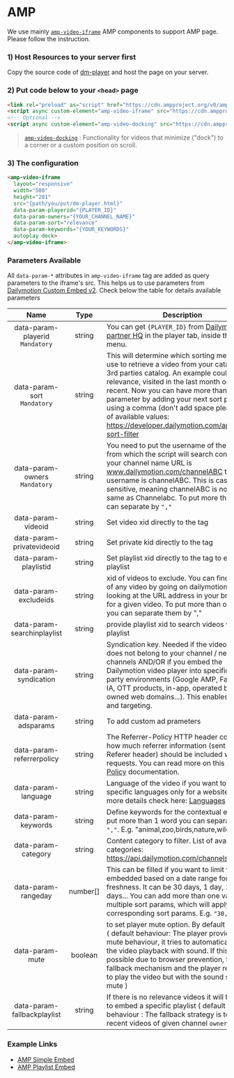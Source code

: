 # AMP

We use mainly [`amp-video-iframe`](https://amp.dev/documentation/components/amp-video-iframe/) AMP components to support AMP page. Please follow the instruction.

### 1) Host Resources to your server first

Copy the source code of [dm-player](https://srvr.dmvs-apac.com/v2/dm-player.html) and host the page on your server.

### 2) Put code below to your `<head>` page

```html
<link rel="preload" as="script" href="https://cdn.ampproject.org/v0/amp-video-iframe-0.1.js">
<script async custom-element="amp-video-iframe" src="https://cdn.ampproject.org/v0/amp-video-iframe-0.1.js"></script>
<!-- Optional -->
<script async custom-element="amp-video-docking" src="https://cdn.ampproject.org/v0/amp-video-docking-0.1.js"></script>
```
> [`amp-video-docking`](https://amp.dev/documentation/components/amp-video-docking/) : Functionality for videos that minimize ("dock") to a corner or a custom position on scroll.

### 3) The configuration
```html
<amp-video-iframe 
  layout="responsive" 
  width="500"
  height="281"
  src="{path/you/put/dm-player.html}"
  data-param-playerid="{PLAYER_ID}"
  data-param-owners="{YOUR_CHANNEL_NAME}"
  data-param-sort="relevance"
  data-param-keywords="{YOUR_KEYWORDS}"
  autoplay dock>
</amp-video-iframe>
```

### Parameters Available

All `data-param-*` attributes in `amp-video-iframe` tag are added as query parameters to the iframe's src. This helps us to use parameters from [Dailymotion Custom Embed v2](https://dmvs-apac.github.io/custom-embed-v2/).
Check below the table for details available parameters

| Name | Type | Description |
| :---: | :---: | --- |
| data-param-playerid <br /> `Mandatory` | string | You can get `{PLAYER_ID}` from [Dailymotion partner HQ](https://www.dailymotion.com/partner/x1wzpns/embed/players) in the player tab, inside the embed menu. |
| data-param-sort <br /> `Mandatory` | string | This will determine which sorting method to use to retrieve a video from your catalog or 3rd parties catalog. An example could be relevance, visited in the last month or most recent. Now you can have more than 1 sorting parameter by adding your next sort param using a comma (don't add space please). List of available values: https://developer.dailymotion.com/api#video-sort-filter |
| data-param-owners <br /> `Mandatory` | string | You need to put the username of the channels from which the script will search content. If your channel name URL is www.dailymotion.com/channelABC then your username is channelABC. This is case sensitive, meaning channelABC is not the same as Channelabc. To put more than 1 you can separate by `","` |
| data-param-videoid | string | Set video xid directly to the tag |
| data-param-privatevideoid | string | Set private kid directly to the tag |
| data-param-playlistid | string | Set playlist xid directly to the tag to embed playlist |
| data-param-excludeids | string | xid of videos to exclude. You can find the xid of any video by going on dailymotion.com and looking at the URL address in your browser for a given video. To put more than one id, you can separate them by "," |
| data-param-searchinplaylist | string | provide playlist xid to search videos within the playlist |
| data-param-syndication | string | Syndication key. Needed if the video content does not belong to your channel / network of channels AND/OR if you embed the Dailymotion video player into specific 3rd party environments (Google AMP, Facebook IA, OTT products, in-app, operated but not owned web domains...). This enables tracking and targeting. |
| data-param-adsparams | string | To add custom ad prameters |
| data-param-referrerpolicy | string | The Referrer-Policy HTTP header controls how much referrer information (sent via the Referer header) should be included with requests. You can read more on this [Referrer-Policy](https://developer.mozilla.org/en-US/docs/Web/HTTP/Headers/Referrer-Policy) documentation. |
| data-param-language | string | Language of the video if you want to target specific languages only for a website. For more details check here: [Languages](https://developer.dailymotion.com/api/#languages) |
| data-param-keywords | string | Define keywords for the contextual embed. To put more than 1 word you can separate by `","`. E.g. "animal,zoo,birds,nature,wildlife". |
| data-param-category | string | Content category to filter. List of available categories: https://api.dailymotion.com/channels |
| data-param-rangeday | number[] | This can be filled if you want to limit videos embedded based on a date range for freshness. It can be 30 days, 1 day, 120 days... You can add more than one value for multiple sort params, which will apply to corresponding sort params. E.g. `"30,0"` |
| data-param-mute | boolean |  to set player mute option. By default it's false` ( default behaviour: The player provides smart mute behaviour, it tries to automatically start the video playback with sound. If this isn’t possible due to browser prevention, there is a fallback mechanism and the player reattempts to play the video but with the sound set to mute )  |
| data-param-fallbackplaylist | string |  If there is no relevance videos it will fallback to embed a specific playlist ( default behaviour : The fallback strategy is to embed recent videos of given channel `owners` )  | 

### Example Links
- [AMP Simple Embed](https://dmvs-apac.github.io/custom-embed-v2/examples/amp/)
- [AMP Playlist Embed](https://dmvs-apac.github.io/custom-embed-v2/examples/amp/playlist.html)
